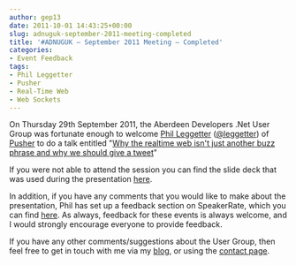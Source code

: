 ```yaml
---
author: gep13
date: 2011-10-01 14:43:25+00:00
slug: adnuguk-september-2011-meeting-completed
title: '#ADNUGUK – September 2011 Meeting – Completed'
categories:
- Event Feedback
tags:
- Phil Leggetter
- Pusher
- Real-Time Web
- Web Sockets
---
```


On Thursday 29th September 2011, the Aberdeen Developers .Net User Group was fortunate enough to welcome [Phil Leggetter](http://www.leggetter.co.uk/) ([@leggetter](http://twitter.com/#!/leggetter)) of [Pusher](http://pusher.com/) to do a talk entitled "[Why the realtime web isn't just another buzz phrase and why we should give a tweet](http://adnuguk-sep.eventbrite.com/)"



If you were not able to attend the session you can find the slide deck that was used during the presentation [here](http://www.leggetter.co.uk/pusher/presentations/adnuguk_2011-09-29/why_the_realtimeweb_matters.html#7).



In addition, if you have any comments that you would like to make about the presentation, Phil has set up a feedback section on SpeakerRate, which you can find [here](http://speakerrate.com/talks/8484-why-the-realtime-web-matters). As always, feedback for these events is always welcome, and I would strongly encourage everyone to provide feedback.



If you have any other comments/suggestions about the User Group, then feel free to get in touch with me via my [blog](http://www.gep13.co.uk/blog/), or using the [contact page](http://www.aberdeendevelopers.co.uk/contact.aspx).
